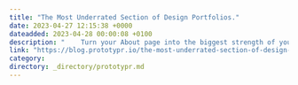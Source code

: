 ```yaml
---
title: "The Most Underrated Section of Design Portfolios."
date: 2023-04-27 12:15:38 +0000
dateadded: 2023-04-28 00:00:08 +0100
description: "    Turn your About page into the biggest strength of your portfolio.  Continue reading on Prototypr »  "
link: "https://blog.prototypr.io/the-most-underrated-section-of-design-portfolios-1afe14c9b047?source=rss----eb297ea1161a---4"
category:
directory: _directory/prototypr.md
---
```

